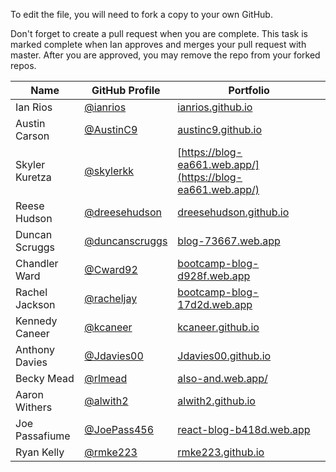 To edit the file, you will need to fork a copy to your own GitHub.

Don't forget to create a pull request when you are complete. This task is marked complete when Ian approves and merges your pull request with master. After you are approved, you may remove the repo from your forked repos.

| Name | GitHub Profile | Portfolio |
| --- | --- | --- |
| Ian Rios | [@ianrios](https://github.com/ianrios) | [ianrios.github.io](https://ianrios.github.io/) |
| Austin Carson | [@AustinC9](https://github.com/AustinC9) | [austinc9.github.io](https://austinc9.github.io/) |
| Skyler Kuretza | [@skylerkk](https://github.com/skylerkk) | [https://blog-ea661.web.app/](https://blog-ea661.web.app/) |
| Reese Hudson | [@dreesehudson](https://github.com/dreesehudson) | [dreesehudson.github.io](https://dreesehudson.github.io) |
| Duncan Scruggs | [@duncanscruggs](https://github.com/duncanbscruggs) | [blog-73667.web.app](https://blog-73667.web.app/) |
| Chandler Ward | [@Cward92](https://github.com/Cward92) | [bootcamp-blog-d928f.web.app](https://bootcamp-blog-d928f.web.app/) |
| Rachel Jackson | [@racheljay](https://github.com/racheljay) | [bootcamp-blog-17d2d.web.app](https://bootcamp-blog-17d2d.web.app/) |
| Kennedy Caneer | [@kcaneer](https://github.com/kcaneer) | [kcaneer.github.io](https://kcaneer.github.io/) |
| Anthony Davies | [@Jdavies00](https://github.com/Jdavies00) | [Jdavies00.github.io](https://jdavies00.github.io/) |
| Becky Mead | [@rlmead](https://github.com/rlmead) | [also-and.web.app/](https://also-and.web.app/) |
| Aaron Withers | [@alwith2](https://github.com/alwith2) | [alwith2.github.io](https://alwith2.github.io) |
| Joe Passafiume | [@JoePass456](https://github.com/JoePass456) | [react-blog-b418d.web.app](https://react-blog-b418d.web.app) |
| Ryan Kelly | [@rmke223](https://github.com/Rmke223) | [rmke223.github.io](https://rmke223.github.io/) |
